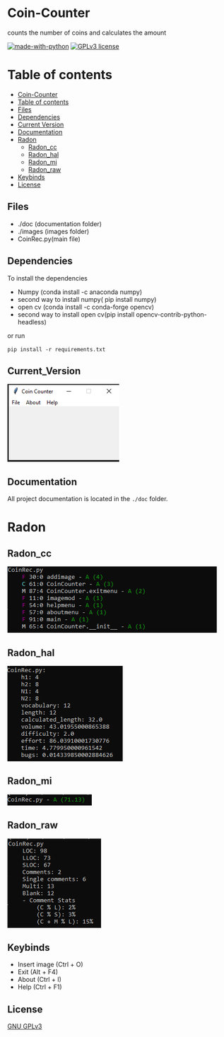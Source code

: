 # Coin-Counter
counts the number of coins and calculates the amount

[![made-with-python](https://img.shields.io/badge/Made%20with-Python-1f425f.svg)](https://www.python.org/) [![GPLv3 license](https://img.shields.io/badge/License-GPLv3-blue.svg)](http://perso.crans.org/besson/LICENSE.html)

# Table of contents

<!--ts-->
  * [Coin-Counter](#Coin-Counter)
  * [Table of contents](#Table_of_contents)
  * [Files](#Files)
  * [Dependencies](#Dependencies)
  * [Current Version](#Current_Version)
  * [Documentation](#Documentation)
  * [Radon](#Radon)
    * [Radon_cc](#Radon_cc)
    * [Radon_hal](#Radon_hal)
    * [Radon_mi](#Radon_mi)
    * [Radon_raw](#Radon_raw)
  * [Keybinds](#Keybinds)
  * [License](#License)
<!--ts-->


## Files

<ul>
 <li> ./doc (documentation folder) </li>
 <li> ./images (images folder) </li>
 <li> CoinRec.py(main file) </li>
</ul>


## Dependencies

To install the dependencies


<ul>
  <li> Numpy (conda install -c anaconda numpy) </li>
  <li> second way to install numpy( pip install numpy) </li>
  <li> open cv (conda install -c conda-forge opencv) </li>
  <li> second way to install open cv(pip install opencv-contrib-python-headless) </li>
</ul>


or run

```shell
pip install -r requirements.txt
```

## Current_Version


<p><img src ="images/CoinRec.png" title = "CoinRec Version"/> </p>

## Documentation

All project documentation is located in the `./doc`  folder.


# Radon

## Radon_cc

<p><img src = "images/radon/coinreccc.png" title = "coin rec radon cc"/> </p>

## Radon_hal

<p><img src = "images/radon/coinrechal.png" title = "coin rec radon hal"/> </p>

## Radon_mi

<p><img src = "images/radon/coinrecmi.png" title = "coin rec radon mi"/> </p>

## Radon_raw

<p><img src = "images/radon/coinrecraw.png" title = "coin rec radon raw"/> </p>


## Keybinds

<ul>
 <li> Insert image (Ctrl + O) </li>
 <li> Exit (Alt + F4) </li>
 <li> About (Ctrl + I) </li>
 <li> Help (Ctrl + F1) </li>
</ul>



## License
[GNU GPLv3](https://choosealicense.com/licenses/gpl-3.0/)
